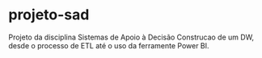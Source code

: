 # projeto-sad
Projeto da disciplina Sistemas de Apoio à Decisão
Construcao de um DW, desde o processo de ETL até o uso da ferramente Power BI.
